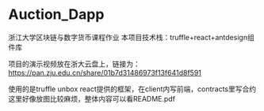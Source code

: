 # Auction_Dapp
浙江大学区块链与数字货币课程作业
本项目技术栈：truffle+react+antdesign组件库

项目的演示视频放在浙大云盘上，链接为：https://pan.zju.edu.cn/share/01b7d31486973f13f641d8f591

使用的是truffle unbox react提供的框架，在client内写前端，contracts里写合约
这里好像放图比较麻烦，整体内容可以看README.pdf
